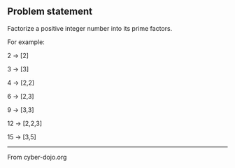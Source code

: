 
## Problem statement

Factorize a positive integer number into its prime factors.

For example:

2 -> \[2\]

3 -> \[3\]

4 -> \[2,2\]

6 -> \[2,3\]

9 -> \[3,3\]

12 -> \[2,2,3\]

15 -> \[3,5\]

---

From cyber-dojo.org